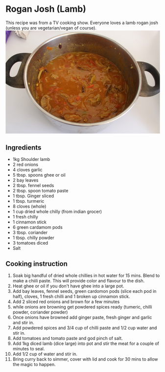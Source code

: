 # Rogan Josh \(Lamb\)

This recipe was from a TV cooking show. Everyone loves a lamb rogan josh \(unless you are vegetarian/vegan of course\). ![Lamb Rogan Josh](../.gitbook/assets/lamb-rogan-josh.jpg)

## Ingredients

* 1kg Shoulder lamb 
* 2 red onions
* 4 cloves garlic
* 5 tbsp. spoons ghee or oil
* 2 bay leaves
* 2 tbsp. fennel seeds
* 2 tbsp. spoon tomato paste
* 1 tbsp. Ginger sliced
* 1 tbsp. turmeric
* 8 cloves \(whole\)
* 1 cup dried whole chilly \(from indian grocer\)
* 1 fresh chilly
* 1 cinnamon stick
* 6 green cardamom pods 
* 3 tbsp. coriander
* 1 tbsp. chilly powder
* 3 tomatoes diced
* Salt

## Cooking instruction

1. Soak big handful of dried whole chillies in hot water for 15 mins.  Blend to make a chiili paste. This will provide color and flavour to the dish.
2. Heat ghee or oil if you don't have ghee into a large pot.
3. Add bay leaves, fennel seeds, green cardomon pods \(slice each pod in half\), cloves, 1 fresh chilli and 1 broken up cinnamon stick.  
4. Add 2 sliced red onions and brown for a few minutes
5. while onions are browning get powdered spices ready \(tumeric, chilli powder, coriander powder\)
6. Once onions have browned add ginger paste, fresh ginger and garlic and stir in.
7. Add powdered spices and 3/4 cup of chilli paste and 1/2 cup water and stir in.
8. Add tomatoes and tomato paste and god pinch of salt.
9. Add 1kg diced lamb \(dice large\) into pot and stir the meat for a couple of minutes to seal.
10. Add 1/2 cup of water and stir in.  
11. Bring curry back to simmer, cover with lid and cook for 30 mins to allow the magic to happen.

